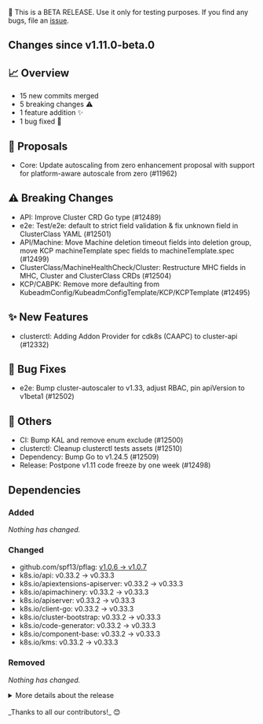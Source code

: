🚨 This is a BETA RELEASE. Use it only for testing purposes. If you find any bugs, file an [issue](https://github.com/kubernetes-sigs/cluster-api/issues/new).

## Changes since v1.11.0-beta.0
## :chart_with_upwards_trend: Overview
- 15 new commits merged
- 5 breaking changes :warning:
- 1 feature addition ✨
- 1 bug fixed 🐛

## :memo: Proposals
- Core: Update autoscaling from zero enhancement proposal with support for platform-aware autoscale from zero (#11962)

## :warning: Breaking Changes
- API: Improve Cluster CRD Go type (#12489)
- e2e: Test/e2e: default to strict field validation & fix unknown field in ClusterClass YAML (#12501)
- API/Machine: Move Machine deletion timeout fields into deletion group, move KCP machineTemplate spec fields to machineTemplate.spec (#12499)
- ClusterClass/MachineHealthCheck/Cluster: Restructure MHC fields in MHC, Cluster and ClusterClass CRDs (#12504)
- KCP/CABPK: Remove more defaulting from KubeadmConfig/KubeadmConfigTemplate/KCP/KCPTemplate (#12495)

## :sparkles: New Features
- clusterctl: Adding Addon Provider for cdk8s (CAAPC) to cluster-api (#12332)

## :bug: Bug Fixes
- e2e: Bump cluster-autoscaler to v1.33, adjust RBAC, pin apiVersion to v1beta1 (#12502)

## :seedling: Others
- CI: Bump KAL and remove enum exclude (#12500)
- clusterctl: Cleanup clusterctl tests assets (#12510)
- Dependency: Bump Go to v1.24.5 (#12509)
- Release: Postpone v1.11 code freeze by one week (#12498)

## Dependencies

### Added
_Nothing has changed._

### Changed
- github.com/spf13/pflag: [v1.0.6 → v1.0.7](https://github.com/spf13/pflag/compare/v1.0.6...v1.0.7)
- k8s.io/api: v0.33.2 → v0.33.3
- k8s.io/apiextensions-apiserver: v0.33.2 → v0.33.3
- k8s.io/apimachinery: v0.33.2 → v0.33.3
- k8s.io/apiserver: v0.33.2 → v0.33.3
- k8s.io/client-go: v0.33.2 → v0.33.3
- k8s.io/cluster-bootstrap: v0.33.2 → v0.33.3
- k8s.io/code-generator: v0.33.2 → v0.33.3
- k8s.io/component-base: v0.33.2 → v0.33.3
- k8s.io/kms: v0.33.2 → v0.33.3

### Removed
_Nothing has changed._

<details>
<summary>More details about the release</summary>

## Changes since v1.10.0
## :chart_with_upwards_trend: Overview
- 285 new commits merged
- 74 breaking changes :warning:
- 18 feature additions ✨
- 34 bugs fixed 🐛

## :memo: Proposals
- Core: Update autoscaling from zero enhancement proposal with support for platform-aware autoscale from zero (#11962)

## :warning: Breaking Changes
- API: Add CAPD v1beta2 types (#12226)
- API: Add Minimum=0 marker to all MinReadySeconds fields (#12474)
- API: Add v1beta2 types (#12037)
- API: Align Spec fields to optionalfields API conventions (#12431)
- API: Align Status fields to optionalfields API conventions (#12435)
- API: Change .status.replicas fields to pointer + omitempty (#12250)
- API: Change bool to *bool for all API types (#12436)
- API: Change type of *string fields with invalid zero value to string (#12429)
- API: Change type of int32 fields with valid zero value  to *int32 (#12424)
- API: Conditions: add V1Beta1 suffix and remove V1Beta2 suffix from condition types and reasons in v1beta2 packages (#12091)
- API: Drop unnecessary fields from contract-versioned object references (#12356)
- API: Improve Cluster CRD Go type (#12489)
- API: Migrate API to use *Seconds instead of metav1.Duration fields (#12327)
- API: Move APIs to ./api (#12262)
- API: Partially revert: Remove DefaulterRemoveUnknownOrOmitableFields mutating webhook option (#12290)
- API: Promote v1beta2 conditions (#12066)
- API: Remove DefaulterRemoveUnknownOrOmitableFields mutating webhook option (#12231)
- API: Remove IPFamily from public APIs (move to CAPD/kind util) (#12215)
- CABPK: Align KubeadmConfig to kubeadm v1beta4 types (#12282)
- CAPD: Conditions: add V1Beta1 suffix and remove V1Beta2 suffix from condition types and reasons in CAPD v1beta2 packages (#12393)
- CAPD: Implement v1beta2 contract in CAPD (#12409)
- CAPD: Keep using v1beta1 condition in CAPD Docker backend (#12450)
- CAPD: Promote v1beta2 condition in CAPD (#12362)
- CAPD: Stop using v1beta1 status in CAPD controllers (#12438)
- Cluster: Remove deprecated index ByClusterClassName, ClusterByClusterClassClassName and ClusterClassNameField (#12269)
- ClusterClass: Drop unnecessary fields from ClusterClass template references (#12358)
- ClusterClass: Move infrastructure namingStrategy field in ClusterClass (#12216)
- ClusterClass: Remove ClusterVariable.DefinitionFrom field (#12202)
- ClusterClass: Remove DefaulterRemoveUnknownOrOmitableFields mutating webhook option (again) (#12404)
- ClusterClass: Remove deprecated Cluster.spec.topology.rolloutAfter field (#12268)
- ClusterClass: Remove deprecated ClusterCacheTracker and corresponding types (#12270)
- ClusterClass: Rename deprecated ClusterClass Metadata fields to DeprecatedV1Beta1Metadata (#12273)
- ClusterClass: Rename runtime extension fields in ClusterClass ExternalPatchDefinition (#12281)
- ClusterClass: Restructure classRef field in Cluster.spec.topology (#12235)
- clusterctl: Clusterctl describe defaults to v1beta2 (#12369)
- clusterctl: Remove clusterctl alpha topology plan (#12283)
- ClusterResourceSet: Change ClusterResourceSetBinding Bindings field from []*ResourceSetBinding to []ResourceSetBinding (#12476)
- ClusterResourceSet: Make clusterName field in ClusterResourceSetBinding required (#12276)
- ClusterResourceSet: Remove deprecated ClusterResourceSetBinding.DeleteBinding method (#12267)
- Conditions: Swap condition packages (#12086)
- Dependency: Bump to controller-runtime v0.21 / controller-tools v0.18 / k8s.io/* v0.33 / move to randfill (#12191)
- e2e: Migrate E2E tests to v1beta2 (#12451)
- e2e: Test/e2e: default to strict field validation & fix unknown field in ClusterClass YAML (#12501)
- IPAM: Refactor reference types for IPAM (#12365)
- KCP: KCP tolerates diff not leading to changes on machines (#12402)
- KCP: Rename LastRemediationStatus.Timestamp to Time in KCP (#12452)
- Machine: Drop unnecessary fields from Machine status.nodeRef (#12352)
- MachineDeployment: Drop revisionHistory in MachineDeployment (#12274)
- MachineDeployment: Remove MD spec.progressDeadlineSeconds (#12232)
- MachineHealthCheck: Drop unnecessary fields from remediationTemplate references (#12368)
- MachineHealthCheck: Rename MHC unhealthyConditions to unhealthyNodeConditions (#12245)
- MachineSet: Make Template in MachineSet & Spec in MachineTemplateSpec required (#12420)
- API/CAPD: Update ControlPlaneEndpoint InfraCluster contract, align CAPD to infra contracts (#12465)
- API/Cluster: Add initialization to Cluster status (#12098)
- API/Control-plane/Bootstrap/KCP/CABPK/Cluster: Implement v1beta2 contract in cluster controller, KCP, CABPK (#12094)
- API/KCP/CABPK/CI: Enable nomaps linter, Remove unused kubeadm ClusterStatus struct, Migrate Cluster.status.failureDomains to array (#12083)
- API/Machine: Add initialization to Machine Status (#12101)
- API/Machine: Move Machine deletion timeout fields into deletion group, move KCP machineTemplate spec fields to machineTemplate.spec (#12499)
- API/MachinePool: Add initialization to MachinePool Status (#12102)
- ClusterClass/MachineHealthCheck/Cluster: Restructure MHC fields in MHC, Cluster and ClusterClass CRDs (#12504)
- clusterctl/Documentation: Remove reference and configurations for Packet (Equinix Metal) (#12143)
- KCP/CABPK: Inline ControlPlaneComponent struct in APIServer / ControllerManager / Scheduler in CABPK (#12446)
- KCP/CABPK: Remove KubeadmConfig UseExperimentalRetryJoin (#12234)
- KCP/CABPK: Remove more defaulting from KubeadmConfig/KubeadmConfigTemplate/KCP/KCPTemplate (#12495)
- KCP/CABPK: Remove redundant fields from CABPK / KCP ClusterConfiguration (#12319)
- KCP/CABPK: Remove TypeMeta from KubeadmConfigSpec (#12350)
- KCP/MachineSet/CABPK/CAPD/e2e/Cluster: Cleanup version handling of unsupported Kubernetes releases (#12303)
- Machine/Cluster: Stop using FailureReason and FailureMessage in controllers (#12148)
- Machine/MachinePool/MachineSet/MachineDeployment: Add MinReadySeconds to Machine and remove it from MachineDeployment, MachineSet, MachinePool. (#12153)
- Machine/MachineSet/MachineDeployment/Cluster: Stop using deprecated replica counters in controllers (#12149)
- MachineSet/MachineDeployment: Use MachineSetDeletePolicy enum in MD & MS API (#12419)
- Runtime SDK/MachineDeployment: Make DeletePolicy & FailurePolicy enum fields non-pointers (#12453)
- Runtime SDK: Add v1beta2 API for ExtensionConfig (#12197)
- Runtime SDK: Change ExtensionConfig handler timeoutSeconds from *int32 to int32 & add Minimum=1 (#12475)

## :sparkles: New Features
- API: Block imports to internal packages in our API + restructure import restrictions (#12302)
- API: Deprecate v1alpha1 & v1beta1 API packages (#12254)
- API: Remove pointer, add omitzero & MinProperties for initialization fields/structs (#12482)
- clusterctl: Add Scaleway infrastructure provider to clusterctl (#12357)
- clusterctl: Adding Addon Provider for cdk8s (CAAPC) to cluster-api (#12332)
- clusterctl: Clearer diagnostics when provider metadata is missing or repo URL is stale (#12238)
- clusterctl: Validate provider metadata (#12242)
- Dependency: Bump controller-tools v0.17.3, conversion-gen v0.33.0 (#12129)
- Dependency: Complete bump to Kubernetes v1.33 (#12206)
- Dependency: Update KUBEBUILDER_ENVTEST_KUBERNETES_VERSION (#12130)
- e2e: From 1.10 use GetStableReleaseOfMinor instead of GetLatestReleaseOfMinor (#12118)
- Machine: Implement v1beta2 contract in Machine controller (#12038)
- API/CI: Enable ssatags KAL linter (#12470)
- KCP/CABPK: Reintroduce KCP/CABPK ClusterConfiguration controlPlaneEndpoint (#12423)
- Runtime SDK/ClusterClass: Extend Cluster builtin to include metadata (#12014)
- Runtime SDK/ClusterClass: Optimize size of runtime hook requests (#12462)
- Runtime SDK: Extend cluster builtin to include classNamespace (#12050)
- Testing: Bump Kubernetes in tests to v1.33.0 and claim support for v1.33 (#12104)

## :bug: Bug Fixes
- API: Ensure all pointer status fields are dereferenced correctly (#12412)
- Bootstrap: Make joinConfiguration.discovery.bootstrapToken.token optional (#12107)
- Bootstrap: Relax minLength for bootstrap.dataSecretName to 0 (#12164)
- CABPK: Fix rendering of .Append = false in CABPK (#12437)
- CABPK: Fix rendering of ntp.enabled & users.inactive *bool values in cloud init (#12394)
- CABPK: Increase ignition additionalConfig maxSize from 10 to 32 KB (#12222)
- CABPK: Make KubeadmConfig FileSystem.Label optional (#12019)
- CAPD: Fix IPv6 CAPD e2e test (#12488)
- CAPD: Fix worker machine count in CAPD template (#12028)
- CAPIM: Fix CAPD in-memory templates (#12013)
- CAPIM: Mux: fix error check (#12230)
- CI: Fix conversion-verifier and fix findings (#12349)
- CI: Fixing failed to install kind for e2e tests (#12361)
- ClusterClass: Fix continuous reconciles because of apiVersion differences in Cluster topology controller (#12341)
- clusterctl: Accept upper case version (#12237)
- clusterctl: Add missing API version to NS object (#12200)
- clusterctl: Clusterctl upgrade hangs for a time on CRD migration when new version contains a number of new CRDs (#11984)
- ClusterResourceSet: Fix potential panic if ClusterResourceSetStrategy is not defined or incorrect (#12096)
- e2e: Bump cluster-autoscaler to v1.33, adjust RBAC, pin apiVersion to v1beta1 (#12502)
- e2e: Stop overwriting ExtraPortMappings if WithDockerSockMount option is used (#12012)
- IPAM: Enable conversion in CRDs (#12198)
- IPAM: Revert condition func changes for IPAddressClaim v1beta1 (#12223)
- KCP: Allow transition of KubeadmControlPlaneTemplate from defaulted rolloutStrategy to unset (#12467)
- KCP: Fix nil pointer in conversion (#12292)
- KCP: Fix rollout when init configuration in KCP is empty (#12344)
- Machine: Machine deletion: fallback to InfraMachine providerID if Machine providerID is not set (#11985)
- MachineDeployment: Bug fix to set machinedeployment AvailableReplicas (#12410)
- MachineDeployment: Fix second rolling update for MD rolloutAfter (#12261)
- API/ClusterClass: Fix MaxLength of worker topology Name fields (#12072)
- Dependency/CI: Upgrade golangci-lint to v2.1.0 (#12170)
- Testing/CI: Fix the condition to check whether cluster has v1beta2 conditions (#12100)
- Testing: Fix race condition in InMemoryMachine controller tests (#12347)
- util: CRD migration: Fix cases where update validation fails (#11991)
- util: Fix typo for WithOwnedV1beta1Conditions to WithOwnedV1Beta1Conditions (#12218)

## :seedling: Others
- API: Drop hardcoded v1beta1 references (#12027)
- API: Enable optionalfields linter and fix remaining findings (#12299)
- API: Move internal/apis to internal/api (#12296)
- API: Remove old godoc comment, remove unnecessary cast in KCP (#12479)
- API: Remove unused List conversion funcs (#12054)
- API: Set minimum=1 on ObservedGeneration and KubeadmConfig APIEndpoint bindPort (#12417)
- CAPD: Ensure CAPD v1beta1 API package only imports core v1beta1 (#12405)
- CAPIM: Mux: Ignore net.ErrClosed error during listener close & server shutdown (#12212)
- CI: Add govulncheck to ensure vulnerability (#12108)
- CI: Bump E2E to Kubernetes v1.33.0-rc.1 (#12099)
- CI: Bump golangci-lint v2 (#12088)
- CI: Bump KAL and remove enum exclude (#12500)
- CI: Bump KAL to 20250605073038, cleanup excludes, fix IPAM prefix field, add MaxItems to Machine.status.addresses (#12326)
- CI: Bump KAL to 20250626 + enable uniquemarkers linter (#12427)
- CI: Enable duplicatemarkers linter (#12228)
- CI: Enable statusoptional linter (#12229)
- CI: Fix `make generate-go-openapi` if parent directory name does not equal `cluster-api` (#12461)
- CI: Remove govulncheck from the verify target (#12348)
- CI: Restructure excludes in KAL linter config (#12445)
- CI: Switch plugin to kube-api-linter (#12089)
- CI: Update version matrix for github workflows for release-1.10 (#11992)
- CI: Use release artifacts for CAPI v1.10 (#12147)
- Cluster: Add validation for Cluster spec.controlPlaneRef, spec.infrastructureRef and spec.topology (#12454)
- Cluster: Ensure Cluster.status.failureDomains are alphabetically sorted (#12416)
- Cluster: Improve error message if rebase fails because target ClusterClass is not reconciled (#12415)
- ClusterClass: Add DropEmptyStruct to ssa patch helper (#12442)
- ClusterClass: Extend topology upgrade test: add bool removal test case (#12484)
- ClusterClass: Improve CC RefVersionsUpToDate condition message (#12472)
- ClusterClass: Improve webhook output to include the names of the clusters blocking a deletion (#12060)
- ClusterClass: Make infrastructure and controlPlane required in ClusterClass (#12444)
- clusterctl: Add filename to clusterctl error about bad YAML (#12189)
- clusterctl: Add support for compatible contracts to clusterctl (#12018)
- clusterctl: Bump cert-manager to v1.17.1 (#12044)
- clusterctl: Bump cert-manager to v1.17.2 (#12210)
- clusterctl: Bump cert-manager to v1.18.0 (#12342)
- clusterctl: Bump cert-manager to v1.18.1 (#12378)
- clusterctl: Bump cert-manager to v1.18.2 (#12478)
- clusterctl: Change k0smotron repo location (#12225)
- clusterctl: Cleanup clusterctl tests assets (#12510)
- clusterctl: Enforce skip upgrade policy in clusterctl (#12017)
- Community meeting: Add JoelSpeed to approvers (#12204)
- Conditions: Cleanup v1beta1 updateStatus functions (#12190)
- Conditions: Drop usage of v1beta1 conditions (#12109)
- Control-plane: Avoid large number of connection error traces in kubeadm controlplane controller (#12106)
- Dependency: Bump Go 1.24 (#12128)
- Dependency: Bump go to v1.23.8 (#12052)
- Dependency: Bump Go to v1.24.5 (#12509)
- Dependency: Bump kustomize to v5.7.0 (#12432)
- Dependency: Bump several tool versions in Makefile (#12433)
- Dependency: Bump sigs.k8s.io/kind to v0.28.0 (#12243)
- Dependency: Bump sigs.k8s.io/kind to v0.29.0 (#12257)
- Dependency: Bump to Go v1.24.4, github.com/cloudflare/circl v1.6.1 (#12351)
- Dependency: Update github.com/go-viper/mapstructure/v2 to v2.3.0 (#12421)
- Devtools: Add KubeVirt support to Tilt dev workflow (#11697)
- Devtools: Metrics: use v1beta2 for condition metrics and add metrics for dockercluster devcluster dockermachine devmachine extensionconfig ipaddressclaim and crs (#12006)
- e2e: Add an option to override custom node image name for kind cluster (#12186)
- e2e: Add retry for SSA requests against Kubernetes < v1.29 in clusterctl upgrade tests (#12067)
- e2e: Bump clusterctl_upgrade_test.go main and 1.10 tests to k8s v1.33.0 (#12193)
- e2e: Bump Kubernetes version used for testing to v1.33.0-rc.0 (#12073)
- e2e: Only run DescribeCluster if v1beta2 Cluster CRD is there (#12279)
- e2e: Remove redundant check in verifyV1Beta2ConditionsTrueV1Beta1 (#12477)
- KCP: Add --etcd-client-log-level flag to KCP (#12271)
- KCP: Allow unsetting etcd.local, etcd.external and dns (#12065)
- KCP: Bump corefile-migration library to v1.0.26 (#12058)
- KCP: Fix typo in forward etcd leadership error message (#12056)
- Misc: Remove jackfrancis from reviewers (#12134)
- KCP/CABPK: KCP: Set MinItems=1 on ExternalEtcd.Endpoints (#12411)
- KCP/CABPK: Remove unused updateClusterStatus (#12295)
- KCP/MachineSet/MachineHealthCheck: Remove explicit defaulting of MS deletePolicy, MHC maxUnhealthy, KCPTemplate rolloutStrategy (#12464)
- MachinePool/MachineSet/MachineDeployment: Add validation to ensure ClusterName fields are equal in MD/MS/MP (#12447)
- Testing/CI: Fix e2e test capi-e2e-release-1.8 (#12379)
- Testing/CI: Fix flaky test in extensionconfig_controller_test.go (#12386)
- Release: Add validation for PREVIOUS_RELEASE_TAG in release-notes-tool (#12380)
- Release: Postpone v1.11 code freeze by one week (#12498)
- Release: Prepare main for v1.11 development (#12000)
- Release: Use github.base_ref in markdown-link-check (#12034)
- Runtime SDK: Block dependencies to internal packages for the RX implementation (#12297)
- Runtime SDK: Stop registering API types in the runtime extension scheme (#12042)
- Testing: Add test/framework/* tests in CI (#12469)
- Testing: Framework: Watch logs from init containers (#12208)
- Testing: Release Notes Generator - Test cases for main.go and ref.go (#11882)
- Testing: Test changes planned to comply optionalrequired linter (#12414)
- util: Move contract version & GetCompatibleVersions to contract package (#12032)
- util: Recover v1.10 util packages for conditions, patch and paused to util/deprecated/v1beta1 for provider migrations (#12224)

:book: Additionally, there have been 39 contributions to our documentation and book. (#11029, #11998, #12004, #12057, #12074, #12093, #12117, #12120, #12122, #12125, #12126, #12131, #12139, #12140, #12145, #12150, #12163, #12165, #12188, #12201, #12205, #12236, #12246, #12266, #12284, #12287, #12306, #12309, #12328, #12333, #12377, #12382, #12403, #12418, #12428, #12439, #12443, #12455, #12503) 

## Dependencies

### Added
- github.com/klauspost/compress: [v1.18.0](https://github.com/klauspost/compress/tree/v1.18.0)
- github.com/kylelemons/godebug: [v1.1.0](https://github.com/kylelemons/godebug/tree/v1.1.0)
- github.com/prashantv/gostub: [v1.1.0](https://github.com/prashantv/gostub/tree/v1.1.0)
- go.opentelemetry.io/auto/sdk: v1.1.0
- go.uber.org/automaxprocs: v1.6.0
- go.yaml.in/yaml/v2: v2.4.2
- go.yaml.in/yaml/v3: v3.0.3
- gopkg.in/go-jose/go-jose.v2: v2.6.3
- sigs.k8s.io/randfill: v1.0.0

### Changed
- cel.dev/expr: v0.18.0 → v0.19.1
- github.com/cloudflare/circl: [v1.3.7 → v1.6.1](https://github.com/cloudflare/circl/compare/v1.3.7...v1.6.1)
- github.com/coreos/go-oidc: [v2.2.1+incompatible → v2.3.0+incompatible](https://github.com/coreos/go-oidc/compare/v2.2.1...v2.3.0)
- github.com/go-logr/logr: [v1.4.2 → v1.4.3](https://github.com/go-logr/logr/compare/v1.4.2...v1.4.3)
- github.com/go-viper/mapstructure/v2: [v2.2.1 → v2.3.0](https://github.com/go-viper/mapstructure/compare/v2.2.1...v2.3.0)
- github.com/golang-jwt/jwt/v4: [v4.5.0 → v4.5.2](https://github.com/golang-jwt/jwt/compare/v4.5.0...v4.5.2)
- github.com/google/cel-go: [v0.22.0 → v0.23.2](https://github.com/google/cel-go/compare/v0.22.0...v0.23.2)
- github.com/google/gnostic-models: [v0.6.8 → v0.6.9](https://github.com/google/gnostic-models/compare/v0.6.8...v0.6.9)
- github.com/google/pprof: [40e02aa → 27863c8](https://github.com/google/pprof/compare/40e02aa...27863c8)
- github.com/gorilla/websocket: [v1.5.3 → e064f32](https://github.com/gorilla/websocket/compare/v1.5.3...e064f32)
- github.com/grpc-ecosystem/grpc-gateway/v2: [v2.20.0 → v2.24.0](https://github.com/grpc-ecosystem/grpc-gateway/compare/v2.20.0...v2.24.0)
- github.com/onsi/ginkgo/v2: [v2.23.3 → v2.23.4](https://github.com/onsi/ginkgo/compare/v2.23.3...v2.23.4)
- github.com/onsi/gomega: [v1.36.3 → v1.37.0](https://github.com/onsi/gomega/compare/v1.36.3...v1.37.0)
- github.com/pmezard/go-difflib: [5d4384e → v1.0.0](https://github.com/pmezard/go-difflib/compare/5d4384e...v1.0.0)
- github.com/prometheus/client_golang: [v1.19.1 → v1.22.0](https://github.com/prometheus/client_golang/compare/v1.19.1...v1.22.0)
- github.com/prometheus/common: [v0.55.0 → v0.62.0](https://github.com/prometheus/common/compare/v0.55.0...v0.62.0)
- github.com/rogpeppe/go-internal: [v1.12.0 → v1.13.1](https://github.com/rogpeppe/go-internal/compare/v1.12.0...v1.13.1)
- github.com/spf13/pflag: [v1.0.6 → v1.0.7](https://github.com/spf13/pflag/compare/v1.0.6...v1.0.7)
- github.com/spf13/viper: [v1.20.0 → v1.20.1](https://github.com/spf13/viper/compare/v1.20.0...v1.20.1)
- github.com/stretchr/objx: [v0.5.0 → v0.5.2](https://github.com/stretchr/objx/compare/v0.5.0...v0.5.2)
- go.etcd.io/etcd/api/v3: v3.5.20 → v3.5.21
- go.etcd.io/etcd/client/pkg/v3: v3.5.20 → v3.5.21
- go.etcd.io/etcd/client/v2: v2.305.16 → v2.305.21
- go.etcd.io/etcd/client/v3: v3.5.20 → v3.5.21
- go.etcd.io/etcd/pkg/v3: v3.5.16 → v3.5.21
- go.etcd.io/etcd/raft/v3: v3.5.16 → v3.5.21
- go.etcd.io/etcd/server/v3: v3.5.16 → v3.5.21
- go.opentelemetry.io/contrib/detectors/gcp: v1.29.0 → v1.30.0
- go.opentelemetry.io/contrib/instrumentation/google.golang.org/grpc/otelgrpc: v0.54.0 → v0.58.0
- go.opentelemetry.io/contrib/instrumentation/net/http/otelhttp: v0.54.0 → v0.58.0
- go.opentelemetry.io/otel/exporters/otlp/otlptrace/otlptracegrpc: v1.27.0 → v1.33.0
- go.opentelemetry.io/otel/exporters/otlp/otlptrace: v1.28.0 → v1.33.0
- go.opentelemetry.io/otel/metric: v1.29.0 → v1.33.0
- go.opentelemetry.io/otel/sdk/metric: v1.29.0 → v1.30.0
- go.opentelemetry.io/otel/sdk: v1.29.0 → v1.33.0
- go.opentelemetry.io/otel/trace: v1.29.0 → v1.33.0
- go.opentelemetry.io/otel: v1.29.0 → v1.33.0
- go.opentelemetry.io/proto/otlp: v1.3.1 → v1.4.0
- golang.org/x/crypto: v0.36.0 → v0.40.0
- golang.org/x/mod: v0.23.0 → v0.25.0
- golang.org/x/net: v0.37.0 → v0.42.0
- golang.org/x/oauth2: v0.28.0 → v0.30.0
- golang.org/x/sync: v0.12.0 → v0.16.0
- golang.org/x/sys: v0.31.0 → v0.34.0
- golang.org/x/term: v0.30.0 → v0.33.0
- golang.org/x/text: v0.23.0 → v0.27.0
- golang.org/x/time: v0.8.0 → v0.9.0
- golang.org/x/tools: v0.30.0 → v0.34.0
- google.golang.org/grpc: v1.67.3 → v1.68.2
- k8s.io/api: v0.32.3 → v0.33.3
- k8s.io/apiextensions-apiserver: v0.32.3 → v0.33.3
- k8s.io/apimachinery: v0.32.3 → v0.33.3
- k8s.io/apiserver: v0.32.3 → v0.33.3
- k8s.io/client-go: v0.32.3 → v0.33.3
- k8s.io/cluster-bootstrap: v0.32.3 → v0.33.3
- k8s.io/code-generator: v0.32.3 → v0.33.3
- k8s.io/component-base: v0.32.3 → v0.33.3
- k8s.io/gengo/v2: 2b36238 → 1244d31
- k8s.io/kms: v0.32.3 → v0.33.3
- k8s.io/kube-openapi: 32ad38e → c8a335a
- sigs.k8s.io/apiserver-network-proxy/konnectivity-client: v0.31.0 → v0.31.2
- sigs.k8s.io/controller-runtime: v0.20.4 → v0.21.0
- sigs.k8s.io/structured-merge-diff/v4: v4.4.2 → v4.6.0
- sigs.k8s.io/yaml: v1.4.0 → v1.5.0

### Removed
- github.com/asaskevich/govalidator: [f61b66f](https://github.com/asaskevich/govalidator/tree/f61b66f)
- github.com/go-kit/log: [v0.2.1](https://github.com/go-kit/log/tree/v0.2.1)
- github.com/go-logfmt/logfmt: [v0.5.1](https://github.com/go-logfmt/logfmt/tree/v0.5.1)
- gopkg.in/square/go-jose.v2: v2.6.0

</details>
<br/>
_Thanks to all our contributors!_ 😊
